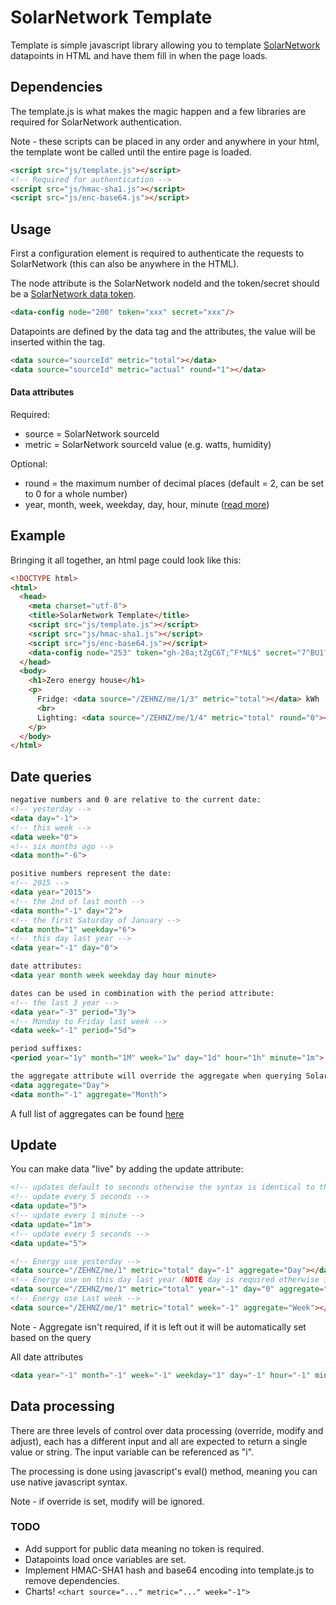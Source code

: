 # SolarNetwork Template

Template is simple javascript library allowing you to template [SolarNetwork](http://solarnetwork.net) datapoints in HTML and have them fill in when the page loads.

## Dependencies

The template.js is what makes the magic happen and a few libraries are required for SolarNetwork authentication.

Note - these scripts can be placed in any order and anywhere in your html, the template wont be called until the entire page is loaded.

```html
<script src="js/template.js"></script>
<!-- Required for authentication -->
<script src="js/hmac-sha1.js"></script>
<script src="js/enc-base64.js"></script>
```

## Usage

First a configuration element is required to authenticate the requests to SolarNetwork (this can also be anywhere in the HTML).

The node attribute is the SolarNetwork nodeId and the token/secret should be a [SolarNetwork data token](https://data.solarnetwork.net/solaruser/u/sec/auth-tokens).

```html
<data-config node="200" token="xxx" secret="xxx"/>
```

Datapoints are defined by the data tag and the attributes, the value will be inserted within the tag.

```html
<data source="sourceId" metric="total"></data>
<data source="sourceId" metric="actual" round="1"></data>
```

#### Data attributes
Required:
* source = SolarNetwork sourceId
* metric = SolarNetwork sourceId value (e.g. watts, humidity)

Optional:
* round = the maximum number of decimal places (default = 2, can be set to 0 for a whole number)
* year, month, week, weekday, day, hour, minute ([read more](#date-queries))

## Example

Bringing it all together, an html page could look like this:

```html
<!DOCTYPE html>
<html>
  <head>
    <meta charset="utf-8">
    <title>SolarNetwork Template</title>
    <script src="js/template.js"></script>
    <script src="js/hmac-sha1.js"></script>
    <script src="js/enc-base64.js"></script>
    <data-config node="253" token="gh-28a;tZgC6T;^F*NL$" secret="7^BU1?xz;q6}<HRbQM+5RB}X0"/>
  </head>
  <body>
    <h1>Zero energy house</h1>
    <p>
      Fridge: <data source="/ZEHNZ/me/1/3" metric="total"></data> kWh
      <br>
      Lighting: <data source="/ZEHNZ/me/1/4" metric="total" round="0"></data> kWh
    </p>
  </body>
</html>
```

## Date queries

```html
negative numbers and 0 are relative to the current date:
<!-- yesterday -->
<data day="-1">
<!-- this week -->
<data week="0">
<!-- six months ago -->
<data month="-6">

positive numbers represent the date:
<!-- 2015 -->
<data year="2015">
<!-- the 2nd of last month -->
<data month="-1" day="2">
<!-- the first Saturday of January -->
<data month="1" weekday="6">
<!-- this day last year -->
<data year="-1" day="0">

date attributes:
<data year month week weekday day hour minute>

dates can be used in combination with the period attribute:
<!-- the last 3 year -->
<data year="-3" period="3y">
<!-- Monday to Friday last week -->
<data week="-1" period="5d">

period suffixes:
<period year="1y" month="1M" week="1w" day="1d" hour="1h" minute="1m">

the aggregate attribute will override the aggregate when querying SolarNet:
<data aggregate="Day">
<data month="-1" aggregate="Month">
```

A full list of aggregates can be found [here](https://github.com/SolarNetwork/solarnetwork/wiki/SolarQuery-API-enumerated-types#aggregation-types)

## Update

You can make data "live" by adding the update attribute:
```html
<!-- updates default to seconds otherwise the syntax is identical to the period attribute -->
<!-- update every 5 seconds -->
<data update="5">
<!-- update every 1 minute -->
<data update="1m">
<!-- update every 5 seconds -->
<data update="5">
```

```html
<!-- Energy use yesterday -->
<data source="/ZEHNZ/me/1" metric="total" day="-1" aggregate="Day"></data>
<!-- Energy use on this day last year (NOTE day is required otherwise it will round to the start of the year)-->
<data source="/ZEHNZ/me/1" metric="total" year="-1" day="0" aggregate="Day"></data>
<!-- Energy use Last week -->
<data source="/ZEHNZ/me/1" metric="total" week="-1" aggregate="Week"></data>
```

Note - Aggregate isn't required, if it is left out it will be automatically set based on the query

All date attributes
```html
<data year="-1" month="-1" week="-1" weekday="1" day="-1" hour="-1" minute="-1"></data>
```

## Data processing

There are three levels of control over data processing (override, modify and adjust), each has a different input and all are expected to return a single value or string.
The input variable can be referenced as "i".

The processing is done using javascript's eval() method, meaning you can use native javascript syntax.

Note - if override is set, modify will be ignored.

### TODO

* Add support for public data meaning no token is required.
* Datapoints load once variables are set.
* Implement HMAC-SHA1 hash and base64 encoding into template.js to remove dependencies.
* Charts! `<chart source="..." metric="..." week="-1">`
